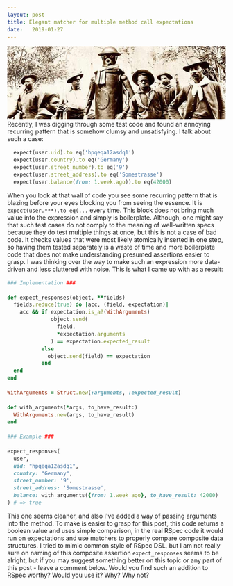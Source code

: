 ```yaml
---
layout: post
title: Elegant matcher for multiple method call expectations
date:   2019-01-27
---
```


![Boilerplate and his team](/assets/images/boilerplate.jpg)
Recently, I was digging through some test code and found an annoying recurring pattern that is somehow clumsy and unsatisfying. I talk about such a case:
```ruby
  expect(user.uid).to eq('hpqeqa12asdq1')
  expect(user.country).to eq('Germany')
  expect(user.street_number).to eq('9')
  expect(user.street_address).to eq('Somestrasse')
  expect(user.balance(from: 1.week.ago)).to eq(42000)
```
When you look at that wall of code you see some recurring pattern that is blazing before your eyes blocking you from seeing the essence. It is `expect(user.***).to eq(...` every time. This block does not bring much value into the expression and simply is boilerplate. Although, one might say that such test cases do not comply to the meaning of well-written specs because they do test multiple things at once, but this is not a case of bad code. It checks values that were most likely atomically inserted in one step, so having them tested separately is a waste of time and more boilerplate code that does not make understanding presumed assertions easier to grasp. I was thinking over the way to make such an expression more data-driven and less cluttered with noise. This is what I came up with as a result:
```ruby
### Implementation ###

def expect_responses(object, **fields)
  fields.reduce(true) do |acc, (field, expectation)|
    acc && if expectation.is_a?(WithArguments)
              object.send(
                field,
                *expectation.arguments
              ) == expectation.expected_result
           else
             object.send(field) == expectation
           end
  end
end

WithArguments = Struct.new(:arguments, :expected_result)

def with_arguments(*args, to_have_result:)
  WithArguments.new(args, to_have_result)
end

### Example ###

expect_responses(
  user,
  uid: "hpqeqa12asdq1",
  country: "Germany",
  street_number: '9',
  street_address: 'Somestrasse',
  balance: with_arguments({from: 1.week_ago}, to_have_result: 42000)
) # => true
```

This one seems cleaner, and also I've added a way of passing arguments into the method. To make is easier to grasp for this post, this code returns a boolean value and uses simple comparison, in the real RSpec code it would run on expectations and use matchers to properly compare composite data structures. I tried to mimic common style of RSpec DSL, but I am not really sure on naming of this composite assertion `expect_responses` seems to be alright, but if you may suggest something better on this topic or any part of this post - leave a comment below. Would you find such an addition to RSpec worthy? Would you use it? Why? Why not?
